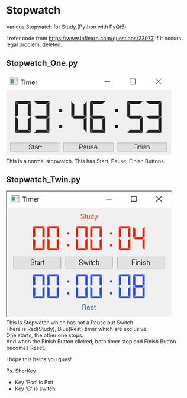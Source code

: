 # Stopwatch
Various Stopwatch for Study.(Python with PyQt5)

I refer code from https://www.inflearn.com/questions/23977
If it occurs legal problem, deleted.

## Stopwatch_One.py
![Stopwatch_One](./img/Stopwatch_One.png)  
This is a normal stopwatch.
This has Start, Pause, Finish Buttons.  

## Stopwatch_Twin.py
![Stopwatch_Twin](./img/Stopwatch_Twin.png)  
This is Stopwatch which has not a Pause but Switch.  
There is Red(Study), Blue(Rest) timer which are exclusive.  
One starts, the other one stops.  
And when the Finish Button clicked, both timer stop and Finish Button becomes Reset.  
  
I hope this helps you guys!  

  
Ps. ShorKey
+ Key 'Esc' is Exit
+ Key 'C' is switch

